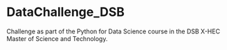 # DataChallenge_DSB
Challenge as part of the Python for Data Science course in the DSB X-HEC Master of Science and Technology.
